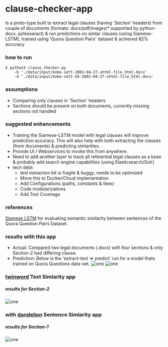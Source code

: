 # clause-checker-app
  Is a proto-type built to extract legal clauses (having 'Section' headers) from couple of documents 
  (formats: docx/pdf/images/* supported by python-docx, pytessaract) & run predictions on simlar clauses 
  (using Siamese-LSTM), trained using 'Quora Question Pairs' dataset & achieved 82% accuracy	

### how to run
```shellscript
$ python3 clause_checker.py 
    -b './data/input/kobe-sett-2001-04-27-shtml-file_html.docx'
    -d './data/input/kobe-sett-kk-2001-04-27-shtml-file_html.docx'
```
### assumptions
* Comparing only clauses in 'Section' headers
* Sections should be present on both documents, currently missing sections not handled
     
### suggested enhancements
* Training the Siamese-LSTM model with legal clauses will improve prediction accuracy. This will also help with both extracting the clauses (from documents) & predicting simlarities.
* Provide UI / Webservices to invoke this from anywhere.
* Need to add another layer to track all referential legal clauses as a base & probably add search engine capabilities (using Elasticsearch/Solr)
* tech debt: 
    - text extraction bit is fragile & buggy, needs to be optimized
    - Move this to Docker/Cloud implementation
    - Add Configurations (paths, constants & likes)
    - Code modularizations
    - Add Test Coverage

### references 
[Siamese LSTM](https://github.com/likejazz/Siamese-LSTM) for evaluating semantic similarity between sentences of the Quora Question Pairs Dataset.

### results with this app ###
* Actual: Compared two legal documents (.docx) with four sections & only Section-2 had differing clause. 
* Prediction: Below is the 'extract-text => predict' run for a model thats trained on Quora Questions data-set.
![one](../master/images/clause-predict-app-run1.png)
![one](../master/images/clause-predict-app-run2.png)

### [twinword](https://www.twinword.com/api/text-similarity.php) Text Simlarity app ###
##### results for Section-2 #####
![one](../master/images/twinword_section2.png)

### with [dandelion](https://dandelion.eu) Sentence Simlarity app ####  
##### results for Section-1 #####
![one](../master/images/Dandelion_TextSimilarity.png)
